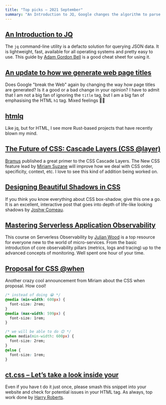 ```yaml
---
title: "Top picks — 2021 September"
summary: "An Introduction to JQ, Google changes the algorithm to parse web page title (again), very helpful HTML parse htmlq, CSS Cascade Layers, beautiful CSS shadows, serverless observalibility, if/else for CSS, diagnose your HTML head and a lot more…"
---
```


## [An Introduction to JQ](https://earthly.dev/blog/jq-select/)

The `jq` command-line utility is a defacto solution for querying JSON data. It is lightweight, fast, available for all operating systems and pretty easy to use. This guide by [Adam Gordon Bell](https://twitter.com/adamgordonbell) is a good cheat sheet for using it.

## [An update to how we generate web page titles](https://developers.google.com/search/blog/2021/08/update-to-generating-page-titles)

Does Google "break the Web" again by changing the way how page titles are generated? Is it a good or a bad change in your opinion? I have to admit that I am not a big fan of ignoring the `title` tag, but I am a big fan of emphasising the HTML `h1` tag. Mixed feelings 🤷‍♂️

## [htmlq](https://github.com/mgdm/htmlq)

Like jq, but for HTML, I see more Rust-based projects that have recently blown my mind.

## [The Future of CSS: Cascade Layers (CSS @layer)](https://www.bram.us/2021/09/15/the-future-of-css-cascade-layers-css-at-layer/)

[Bramus](https://twitter.com/bramusblog/) published a great primer to the CSS Cascade Layers. The New CSS feature lead by [Miriam Suzane](https://twitter.com/TerribleMia) will improve how we deal with CSS order, specificity, context, etc. I love to see this kind of addition being worked on.

## [Designing Beautiful Shadows in CSS](https://www.joshwcomeau.com/css/designing-shadows/)

If you think you know everything about CSS box-shadow, give this one a go. It is an excellent, interactive post that goes into depth of life-like looking shadows by [Joshw Comeau](https://twitter.com/joshwcomeau).

## [Mastering Serverless Application Observability](https://youtube.com/playlist?list=PLJo-rJlep0EDiN3pPjBDUfq34BqMAI_o-)

This course on Serverless Observability by [Julian Wood](https://twitter.com/julian_wood) is a top resource for everyone new to the world of micro-services. From the basic introduction of core observability pillars (metrics, logs and tracing) up to the advanced concepts of monitoring. Well spent one hour of your time.

## [Proposal for CSS @when](https://css-tricks.com/proposal-for-css-when/)

Another crazy cool announcement from Miriam about the CSS when proposal. How cool!

```css
/* instead of doing 😭 */
@media (min-width: 600px) {
  font-size: 2rem;
}
@media (max-width: 599px) {
  font-size: 1rem;
}
```

```css
/* we will be able to do 😊 */
@when media(min-width: 600px) {
  font-size: 2rem;
}
@else {
  font-size: 1rem;
}
```

## [ct.css – Let’s take a look inside your <head>](https://github.com/csswizardry/ct)

Even if you have t do it just once, please smash this snippet into your website and check for potential issues in your HTML <head> tag. As always, top work done by [Harry Roberts](https://twitter.com/csswizardry).
